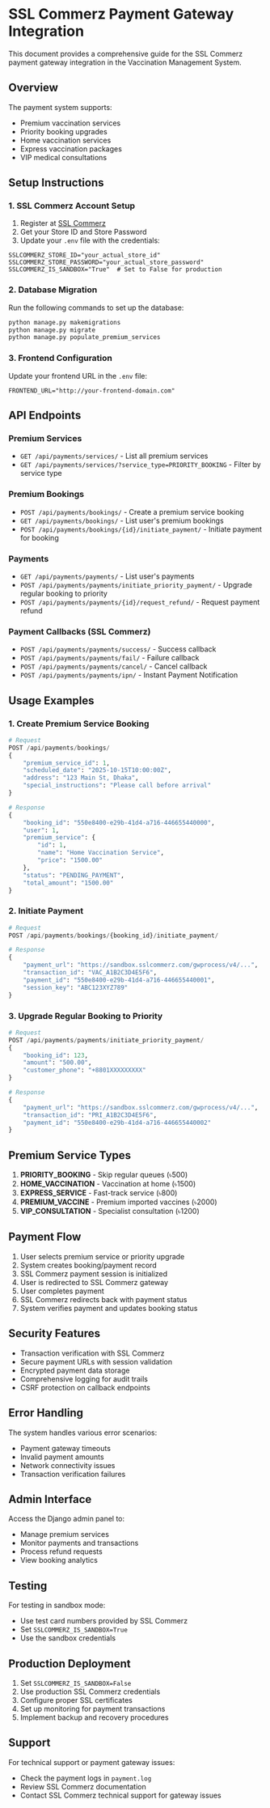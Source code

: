 # SSL Commerz Payment Gateway Integration

This document provides a comprehensive guide for the SSL Commerz payment gateway integration in the Vaccination Management System.

## Overview

The payment system supports:
- Premium vaccination services
- Priority booking upgrades
- Home vaccination services
- Express vaccination packages
- VIP medical consultations

## Setup Instructions

### 1. SSL Commerz Account Setup

1. Register at [SSL Commerz](https://sslcommerz.com/)
2. Get your Store ID and Store Password
3. Update your `.env` file with the credentials:

```env
SSLCOMMERZ_STORE_ID="your_actual_store_id"
SSLCOMMERZ_STORE_PASSWORD="your_actual_store_password"
SSLCOMMERZ_IS_SANDBOX="True"  # Set to False for production
```

### 2. Database Migration

Run the following commands to set up the database:

```bash
python manage.py makemigrations
python manage.py migrate
python manage.py populate_premium_services
```

### 3. Frontend Configuration

Update your frontend URL in the `.env` file:
```env
FRONTEND_URL="http://your-frontend-domain.com"
```

## API Endpoints

### Premium Services
- `GET /api/payments/services/` - List all premium services
- `GET /api/payments/services/?service_type=PRIORITY_BOOKING` - Filter by service type

### Premium Bookings
- `POST /api/payments/bookings/` - Create a premium service booking
- `GET /api/payments/bookings/` - List user's premium bookings
- `POST /api/payments/bookings/{id}/initiate_payment/` - Initiate payment for booking

### Payments
- `GET /api/payments/payments/` - List user's payments
- `POST /api/payments/payments/initiate_priority_payment/` - Upgrade regular booking to priority
- `POST /api/payments/payments/{id}/request_refund/` - Request payment refund

### Payment Callbacks (SSL Commerz)
- `POST /api/payments/payments/success/` - Success callback
- `POST /api/payments/payments/fail/` - Failure callback
- `POST /api/payments/payments/cancel/` - Cancel callback
- `POST /api/payments/payments/ipn/` - Instant Payment Notification

## Usage Examples

### 1. Create Premium Service Booking

```python
# Request
POST /api/payments/bookings/
{
    "premium_service_id": 1,
    "scheduled_date": "2025-10-15T10:00:00Z",
    "address": "123 Main St, Dhaka",
    "special_instructions": "Please call before arrival"
}

# Response
{
    "booking_id": "550e8400-e29b-41d4-a716-446655440000",
    "user": 1,
    "premium_service": {
        "id": 1,
        "name": "Home Vaccination Service",
        "price": "1500.00"
    },
    "status": "PENDING_PAYMENT",
    "total_amount": "1500.00"
}
```

### 2. Initiate Payment

```python
# Request
POST /api/payments/bookings/{booking_id}/initiate_payment/

# Response
{
    "payment_url": "https://sandbox.sslcommerz.com/gwprocess/v4/...",
    "transaction_id": "VAC_A1B2C3D4E5F6",
    "payment_id": "550e8400-e29b-41d4-a716-446655440001",
    "session_key": "ABC123XYZ789"
}
```

### 3. Upgrade Regular Booking to Priority

```python
# Request
POST /api/payments/payments/initiate_priority_payment/
{
    "booking_id": 123,
    "amount": "500.00",
    "customer_phone": "+8801XXXXXXXXX"
}

# Response
{
    "payment_url": "https://sandbox.sslcommerz.com/gwprocess/v4/...",
    "transaction_id": "PRI_A1B2C3D4E5F6",
    "payment_id": "550e8400-e29b-41d4-a716-446655440002"
}
```

## Premium Service Types

1. **PRIORITY_BOOKING** - Skip regular queues (৳500)
2. **HOME_VACCINATION** - Vaccination at home (৳1500)
3. **EXPRESS_SERVICE** - Fast-track service (৳800)
4. **PREMIUM_VACCINE** - Premium imported vaccines (৳2000)
5. **VIP_CONSULTATION** - Specialist consultation (৳1200)

## Payment Flow

1. User selects premium service or priority upgrade
2. System creates booking/payment record
3. SSL Commerz payment session is initialized
4. User is redirected to SSL Commerz gateway
5. User completes payment
6. SSL Commerz redirects back with payment status
7. System verifies payment and updates booking status

## Security Features

- Transaction verification with SSL Commerz
- Secure payment URLs with session validation
- Encrypted payment data storage
- Comprehensive logging for audit trails
- CSRF protection on callback endpoints

## Error Handling

The system handles various error scenarios:
- Payment gateway timeouts
- Invalid payment amounts
- Network connectivity issues
- Transaction verification failures

## Admin Interface

Access the Django admin panel to:
- Manage premium services
- Monitor payments and transactions
- Process refund requests
- View booking analytics

## Testing

For testing in sandbox mode:
- Use test card numbers provided by SSL Commerz
- Set `SSLCOMMERZ_IS_SANDBOX=True`
- Use the sandbox credentials

## Production Deployment

1. Set `SSLCOMMERZ_IS_SANDBOX=False`
2. Use production SSL Commerz credentials
3. Configure proper SSL certificates
4. Set up monitoring for payment transactions
5. Implement backup and recovery procedures

## Support

For technical support or payment gateway issues:
- Check the payment logs in `payment.log`
- Review SSL Commerz documentation
- Contact SSL Commerz technical support for gateway issues

